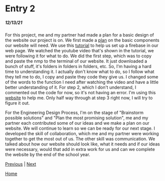 # Entry 2
##### 12/13/21

For this project, me and my partner had made a plan for a basic design of the website our project is on. We first made a [plan](https://github.com/yukiz3256/passwordsaver/blob/main/plan.md) on the basic components our website will need. We use this [tutorial](https://firebase.google.com/docs/web/setup) to help us set up a firebase in our web page. We watched the youtube video that's shown in the tutorial, we were following it for what to do. We did the first step, which was to copy and paste the nmp to the terminal of our website. It just downloaded a bunch of stuff, it's folders in folders in folders, etc. So, I'm having a hard time to understanding it. I actually don't know what to do, so I follow what they tell me to do, I copy and paste they code they give us. I changed some of the words to the function I need after watching the video and have a little better understanding of it. For step 2, which I don't understand, I commented out the code for now, so it's not having an error. I'm using this [website](https://firebase.google.com/docs/web/learn-more#config-object) to help me. Only half way through at step 3 right now, I will try to figure it out.

For the Engineering Design Process, I'm on the stage of "Brainstorm possible solutions" and "Plan the most promising solution", me and my partner each contributed some of our ideas and we make a plan on our website. We will continue to learn so we can be ready for our next stage. I developed the skill of collaboration, which me and my partner were working together to get the most out of us. The other skill was communication. We talked about how our website should look like, what it needs and if our ideas were necessary, would that add in extra work for us and can we complete the website by the end of the school year.

[Previous](entry01.md) | [Next](entry03.md)

[Home](../README.md)
